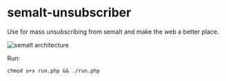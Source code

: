 semalt-unsubscriber
===================

Use for mass unsubscribing from semalt and make the web a better place.

![semalt architecture](https://raw.githubusercontent.com/nabble/semalt-unsubscriber/master/architecture.png)

Run:

```
chmod u+x run.php && ./run.php
```